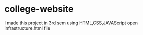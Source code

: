 # college-website
I made this project in 3rd sem using HTML,CSS,JAVAScript
open infrastructure.html file
